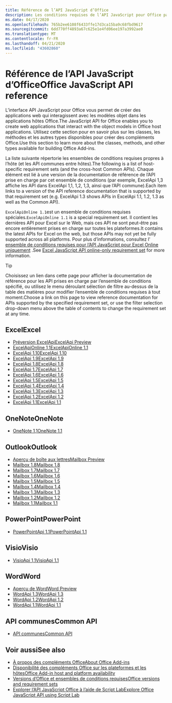 ```yaml
---
title: Référence de l’API JavaScript d’Office
description: Les conditions requises de l’API JavaScript pour Office par hôte.
ms.date: 04/17/2020
ms.openlocfilehash: 765b2ee6108f6433ffe17d3ca15ba9c68fbd9617
ms.sourcegitcommit: 6dd770ff4893a67c625e1e4fd06ee197a3992ae0
ms.translationtype: MT
ms.contentlocale: fr-FR
ms.lasthandoff: 04/21/2020
ms.locfileid: "43602860"
---
```

# <a name="office-javascript-api-reference"></a><span data-ttu-id="9b7d5-103">Référence de l’API JavaScript d’Office</span><span class="sxs-lookup"><span data-stu-id="9b7d5-103">Office JavaScript API reference</span></span>

<span data-ttu-id="9b7d5-104">L’interface API JavaScript pour Office vous permet de créer des applications web qui interagissent avec les modèles objet dans les applications hôtes Office.</span><span class="sxs-lookup"><span data-stu-id="9b7d5-104">The JavaScript API for Office enables you to create web applications that interact with the object models in Office host applications.</span></span> <span data-ttu-id="9b7d5-105">Utilisez cette section pour en savoir plus sur les classes, les méthodes et les autres types disponibles pour créer des compléments Office.</span><span class="sxs-lookup"><span data-stu-id="9b7d5-105">Use this section to learn more about the classes, methods, and other types available for building Office Add-ins.</span></span>

<span data-ttu-id="9b7d5-106">La liste suivante répertorie les ensembles de conditions requises propres à l’hôte (et les API communes entre hôtes).</span><span class="sxs-lookup"><span data-stu-id="9b7d5-106">The following is a list of host-specific requirement sets (and the cross-host Common APIs).</span></span> <span data-ttu-id="9b7d5-107">Chaque élément est lié à une version de la documentation de référence de l’API prise en charge par cet ensemble de conditions (par exemple, ExcelApi 1,3 affiche les API dans ExcelApi 1,1, 1,2, 1,3, ainsi que l’API commune).</span><span class="sxs-lookup"><span data-stu-id="9b7d5-107">Each item links to a version of the API reference documentation that is supported by that requirement set (e.g. ExcelApi 1.3 shows APIs in ExcelApi 1.1, 1.2, 1.3 as well as the Common API).</span></span>

<span data-ttu-id="9b7d5-108">`ExcelApiOnline 1.1`est un ensemble de conditions requises spéciales.</span><span class="sxs-lookup"><span data-stu-id="9b7d5-108">`ExcelApiOnline 1.1` is a special requirement set.</span></span> <span data-ttu-id="9b7d5-109">Il contient les dernières API pour Excel sur le Web, mais ces API ne sont peut-être pas encore entièrement prises en charge sur toutes les plateformes.</span><span class="sxs-lookup"><span data-stu-id="9b7d5-109">It contains the latest APIs for Excel on the web, but those APIs may not yet be fully supported across all platforms.</span></span> <span data-ttu-id="9b7d5-110">Pour plus d’informations, consultez l' [ensemble de conditions requises pour l’API JavaScript pour Excel Online uniquement](/office/dev/add-ins/reference/requirement-sets/excel-api-online-requirement-set) .</span><span class="sxs-lookup"><span data-stu-id="9b7d5-110">See [Excel JavaScript API online-only requirement set](/office/dev/add-ins/reference/requirement-sets/excel-api-online-requirement-set) for more information.</span></span>

> [!TIP]
> <span data-ttu-id="9b7d5-111">Choisissez un lien dans cette page pour afficher la documentation de référence pour les API prises en charge par l’ensemble de conditions spécifié, ou utilisez le menu déroulant sélection de filtre au-dessus de la table des matières pour modifier l’ensemble de conditions requises à tout moment.</span><span class="sxs-lookup"><span data-stu-id="9b7d5-111">Choose a link on this page to view reference documentation for APIs supported by the specified requirement set, or use the filter selection drop-down menu above the table of contents to change the requirement set at any time.</span></span>

## <a name="excel"></a><span data-ttu-id="9b7d5-112">Excel</span><span class="sxs-lookup"><span data-stu-id="9b7d5-112">Excel</span></span>

- [<span data-ttu-id="9b7d5-113">Préversion ExcelApi</span><span class="sxs-lookup"><span data-stu-id="9b7d5-113">ExcelApi Preview</span></span>](/javascript/api/excel?view=excel-js-preview)
- [<span data-ttu-id="9b7d5-114">ExcelApiOnline 1,1</span><span class="sxs-lookup"><span data-stu-id="9b7d5-114">ExcelApiOnline 1.1</span></span>](/javascript/api/excel?view=excel-js-online)
- [<span data-ttu-id="9b7d5-115">ExcelApi 1.10</span><span class="sxs-lookup"><span data-stu-id="9b7d5-115">ExcelApi 1.10</span></span>](/javascript/api/excel?view=excel-js-1.10)
- [<span data-ttu-id="9b7d5-116">ExcelApi 1.9</span><span class="sxs-lookup"><span data-stu-id="9b7d5-116">ExcelApi 1.9</span></span>](/javascript/api/excel?view=excel-js-1.9)
- [<span data-ttu-id="9b7d5-117">ExcelApi 1.8</span><span class="sxs-lookup"><span data-stu-id="9b7d5-117">ExcelApi 1.8</span></span>](/javascript/api/excel?view=excel-js-1.8)
- [<span data-ttu-id="9b7d5-118">ExcelApi 1.7</span><span class="sxs-lookup"><span data-stu-id="9b7d5-118">ExcelApi 1.7</span></span>](/javascript/api/excel?view=excel-js-1.7)
- [<span data-ttu-id="9b7d5-119">ExcelApi 1.6</span><span class="sxs-lookup"><span data-stu-id="9b7d5-119">ExcelApi 1.6</span></span>](/javascript/api/excel?view=excel-js-1.6)
- [<span data-ttu-id="9b7d5-120">ExcelApi 1.5</span><span class="sxs-lookup"><span data-stu-id="9b7d5-120">ExcelApi 1.5</span></span>](/javascript/api/excel?view=excel-js-1.5)
- [<span data-ttu-id="9b7d5-121">ExcelApi 1.4</span><span class="sxs-lookup"><span data-stu-id="9b7d5-121">ExcelApi 1.4</span></span>](/javascript/api/excel?view=excel-js-1.4)
- [<span data-ttu-id="9b7d5-122">ExcelApi 1.3</span><span class="sxs-lookup"><span data-stu-id="9b7d5-122">ExcelApi 1.3</span></span>](/javascript/api/excel?view=excel-js-1.3)
- [<span data-ttu-id="9b7d5-123">ExcelApi 1.2</span><span class="sxs-lookup"><span data-stu-id="9b7d5-123">ExcelApi 1.2</span></span>](/javascript/api/excel?view=excel-js-1.2)
- [<span data-ttu-id="9b7d5-124">ExcelApi 1.1</span><span class="sxs-lookup"><span data-stu-id="9b7d5-124">ExcelApi 1.1</span></span>](/javascript/api/excel?view=excel-js-1.1)

## <a name="onenote"></a><span data-ttu-id="9b7d5-125">OneNote</span><span class="sxs-lookup"><span data-stu-id="9b7d5-125">OneNote</span></span>

- [<span data-ttu-id="9b7d5-126">OneNote 1,1</span><span class="sxs-lookup"><span data-stu-id="9b7d5-126">OneNote 1.1</span></span>](/javascript/api/onenote?view=onenote-js-1.1)

## <a name="outlook"></a><span data-ttu-id="9b7d5-127">Outlook</span><span class="sxs-lookup"><span data-stu-id="9b7d5-127">Outlook</span></span>

- [<span data-ttu-id="9b7d5-128">Aperçu de boîte aux lettres</span><span class="sxs-lookup"><span data-stu-id="9b7d5-128">Mailbox Preview</span></span>](/javascript/api/outlook?view=outlook-js-preview)
- [<span data-ttu-id="9b7d5-129">Mailbox 1.8</span><span class="sxs-lookup"><span data-stu-id="9b7d5-129">Mailbox 1.8</span></span>](/javascript/api/outlook?view=outlook-js-1.8)
- [<span data-ttu-id="9b7d5-130">Mailbox 1.7</span><span class="sxs-lookup"><span data-stu-id="9b7d5-130">Mailbox 1.7</span></span>](/javascript/api/outlook?view=outlook-js-1.7)
- [<span data-ttu-id="9b7d5-131">Mailbox 1.6</span><span class="sxs-lookup"><span data-stu-id="9b7d5-131">Mailbox 1.6</span></span>](/javascript/api/outlook?view=outlook-js-1.6)
- [<span data-ttu-id="9b7d5-132">Mailbox 1.5</span><span class="sxs-lookup"><span data-stu-id="9b7d5-132">Mailbox 1.5</span></span>](/javascript/api/outlook?view=outlook-js-1.5)
- [<span data-ttu-id="9b7d5-133">Mailbox 1.4</span><span class="sxs-lookup"><span data-stu-id="9b7d5-133">Mailbox 1.4</span></span>](/javascript/api/outlook?view=outlook-js-1.4)
- [<span data-ttu-id="9b7d5-134">Mailbox 1.3</span><span class="sxs-lookup"><span data-stu-id="9b7d5-134">Mailbox 1.3</span></span>](/javascript/api/outlook?view=outlook-js-1.3)
- [<span data-ttu-id="9b7d5-135">Mailbox 1.2</span><span class="sxs-lookup"><span data-stu-id="9b7d5-135">Mailbox 1.2</span></span>](/javascript/api/outlook?view=outlook-js-1.2)
- [<span data-ttu-id="9b7d5-136">Mailbox 1.1</span><span class="sxs-lookup"><span data-stu-id="9b7d5-136">Mailbox 1.1</span></span>](/javascript/api/outlook?view=outlook-js-1.1)

## <a name="powerpoint"></a><span data-ttu-id="9b7d5-137">PowerPoint</span><span class="sxs-lookup"><span data-stu-id="9b7d5-137">PowerPoint</span></span>

- [<span data-ttu-id="9b7d5-138">PowerPointApi 1.1</span><span class="sxs-lookup"><span data-stu-id="9b7d5-138">PowerPointApi 1.1</span></span>](/javascript/api/powerpoint?view=powerpoint-js-1.1)

## <a name="visio"></a><span data-ttu-id="9b7d5-139">Visio</span><span class="sxs-lookup"><span data-stu-id="9b7d5-139">Visio</span></span>

- [<span data-ttu-id="9b7d5-140">VisioApi 1,1</span><span class="sxs-lookup"><span data-stu-id="9b7d5-140">VisioApi 1.1</span></span>](/javascript/api/visio?view=visio-js-1.1)

## <a name="word"></a><span data-ttu-id="9b7d5-141">Word</span><span class="sxs-lookup"><span data-stu-id="9b7d5-141">Word</span></span>

- [<span data-ttu-id="9b7d5-142">Aperçu de Word</span><span class="sxs-lookup"><span data-stu-id="9b7d5-142">Word Preview</span></span>](/javascript/api/word?view=word-js-preview)
- [<span data-ttu-id="9b7d5-143">WordApi 1.3</span><span class="sxs-lookup"><span data-stu-id="9b7d5-143">WordApi 1.3</span></span>](/javascript/api/word?view=word-js-1.3)
- [<span data-ttu-id="9b7d5-144">WordApi 1.2</span><span class="sxs-lookup"><span data-stu-id="9b7d5-144">WordApi 1.2</span></span>](/javascript/api/word?view=word-js-1.2)
- [<span data-ttu-id="9b7d5-145">WordApi 1.1</span><span class="sxs-lookup"><span data-stu-id="9b7d5-145">WordApi 1.1</span></span>](/javascript/api/word?view=word-js-1.1)

## <a name="common-api"></a><span data-ttu-id="9b7d5-146">API communes</span><span class="sxs-lookup"><span data-stu-id="9b7d5-146">Common API</span></span>

- [<span data-ttu-id="9b7d5-147">API communes</span><span class="sxs-lookup"><span data-stu-id="9b7d5-147">Common API</span></span>](/javascript/api/office?view=common-js)

## <a name="see-also"></a><span data-ttu-id="9b7d5-148">Voir aussi</span><span class="sxs-lookup"><span data-stu-id="9b7d5-148">See also</span></span>

- [<span data-ttu-id="9b7d5-149">À propos des compléments Office</span><span class="sxs-lookup"><span data-stu-id="9b7d5-149">About Office Add-ins</span></span>](/office/dev/add-ins/overview)
- [<span data-ttu-id="9b7d5-150">Disponibilité des compléments Office sur les plateformes et les hôtes</span><span class="sxs-lookup"><span data-stu-id="9b7d5-150">Office Add-in host and platform availability</span></span>](/office/dev/add-ins/overview/office-add-in-availability)
- [<span data-ttu-id="9b7d5-151">Versions d’Office et ensembles de conditions requises</span><span class="sxs-lookup"><span data-stu-id="9b7d5-151">Office versions and requirement sets</span></span>](/office/dev/add-ins/develop/office-versions-and-requirement-sets)
- [<span data-ttu-id="9b7d5-152">Explorer l’API JavaScript Office à l’aide de Script Lab</span><span class="sxs-lookup"><span data-stu-id="9b7d5-152">Explore Office JavaScript API using Script Lab</span></span>](/office/dev/add-ins/overview/explore-with-script-lab)
